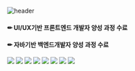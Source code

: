

<!--
**eing98/eing98** is a ✨ _special_ ✨ repository because its `README.md` (this file) appears on your GitHub profile.

Here are some ideas to get you started:

- 🔭 I’m currently working on ...
- 🌱 I’m currently learning ...
- 👯 I’m looking to collaborate on ...
- 🤔 I’m looking for help with ...
- 💬 Ask me about ...
- 📫 How to reach me: ...
- 😄 Pronouns: ...
- ⚡ Fun fact: ...
-->
![header](https://capsule-render.vercel.app/api?type=wave&color=auto&height=300&section=header&text=Soyeung%20Yun&fontSize=90)


#### ✏ UI/UX기반 프론트엔드 개발자 양성 과정 수료
#### ✏ 자바기반 백엔드개발자 양성 과정 수료

<img src="https://img.shields.io/badge/Java-#007396?style=flat&logo=Java&logoColor=#007396"/>
<img src="https://img.shields.io/badge/Spring-3766AB?style=flat&logo=Spring&logoColor=#000"/>
<img src="https://img.shields.io/badge/MySQL-3766AB?style=flat&logo=MySQL&logoColor=#4479A1"/>
<img src="https://img.shields.io/badge/Oracle-3766AB?style=flat&logo=Oracle&logoColor=#F80000"/>



<img src="https://img.shields.io/badge/HTML5-3766AB?style=flat&logo=HTML5&logoColor=#E34F26"/>
<img src="https://img.shields.io/badge/CSS3-3766AB?style=flat&logo=CSS3&logoColor=#1572B6"/>
<img src="https://img.shields.io/badge/JavaScript-3766AB?style=flat&logo=JavaScript&logoColor=#F7DF1E"/>
<img src="https://img.shields.io/badge/jQuery-3766AB?style=flat&logo=jQuery&logoColor=#0769AD"/>


